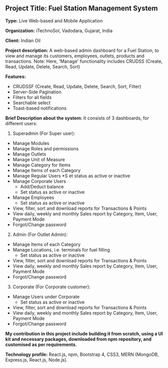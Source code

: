 ## Project Title: Fuel Station Management System

**Type:** Live Web-based and Mobile Application

**Organization:** iTechnoSol, Vadodara, Gujarat, India

**Client:** Indian Oil

**Project description:** A web-based admin dashboard for a Fuel Station, to view and manage its customers, employees, outlets, products and transactions.  Note: Here, 'Manage' functionality includes CRUDSS (Create, Read, Update, Delete, Search, Sort)

**Features:**

* CRUDSSF (Create, Read, Update, Delete, Search, Sort, Filter)
* Server-Side Pagination
* Filters for all fields
* Searchable select
* Toast-based notifications

**Brief Description about the system:** It consists of 3 dashboards, for different users:

1. Superadmin (For Super user):  
* Manage Modules
* Manage Roles and permissions
* Manage Outlets
* Manage Unit of Measure
* Manage Category for Items
* Manage Items of each Category
* Manage Regular Users
	*S et status as active or inactive
* Manage Corporate Users
	* Add/Deduct balance
	* Set status as active or inactive
* Manage Employees
	* Set status as active or inactive
* View, filter, sort and download reports for Transactions & Points
* View daily, weekly and monthly Sales report by Category, Item, User, Payment Mode
* Forgot/Change password

2. Admin (For Outlet Admin):
* Manage Items of each Category
* Manage Locations, i.e. terminals for fuel filling
	* Set status as active or inactive
* View, filter, sort and download reports for Transactions & Points
* View daily, weekly and monthly Sales report by Category, Item, User, Payment Mode
* Forgot/Change password

3. Corporate (For Corporate customer):
* Manage Users under Corporate
	* Set status as active or inactive
* View, filter, sort and download reports for Transactions & Points
* View daily, weekly and monthly Sales report by Category, Item, User, Payment Mode
* Forgot/Change password

**My contribution in this project include building it from scratch, using a UI kit and necessary packages, downloaded from npm repository, and customised as per requirements.**

**Technology profile:** React.js, npm, Bootstrap 4, CSS3, MERN (MongoDB, Express.js, React.js, Node.js).
